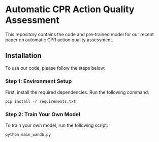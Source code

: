 # Automatic CPR Action Quality Assessment

This repository contains the code and pre-trained model for our recent paper on automatic CPR action quality assessment.

## Installation

To use our code, please follow the steps below:

### Step 1: Environment Setup

First, install the required dependencies. Run the following command:

```
pip install -r requirements.txt
```

### Step 2: Train Your Own Model

To train your own model, run the following script:

```
python main_wandb.py
```
